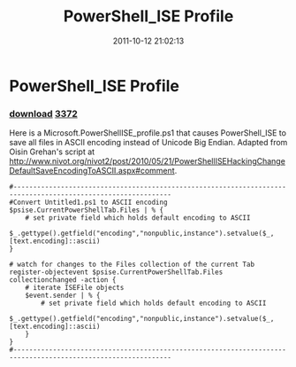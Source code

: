 ﻿---
pid:            3000
parent:         0
children:       3372
poster:         Richard Vantreas
title:          PowerShell_ISE Profile
date:           2011-10-12 21:02:13
description:    Here is a Microsoft.PowerShellISE_profile.ps1 that causes PowerShell_ISE to save all files in ASCII encoding instead of Unicode Big Endian.  Adapted from Oisin Grehan's script at http://www.nivot.org/nivot2/post/2010/05/21/PowerShellISEHackingChangeDefaultSaveEncodingToASCII.aspx#comment.
format:         posh
---

# PowerShell_ISE Profile

### [download](3000.ps1)  [3372](3372.md)

Here is a Microsoft.PowerShellISE_profile.ps1 that causes PowerShell_ISE to save all files in ASCII encoding instead of Unicode Big Endian.  Adapted from Oisin Grehan's script at http://www.nivot.org/nivot2/post/2010/05/21/PowerShellISEHackingChangeDefaultSaveEncodingToASCII.aspx#comment.

```posh
#--------------------------------------------------------------------------------------------------------------
#Convert Untitled1.ps1 to ASCII encoding
$psise.CurrentPowerShellTab.Files | % { 
    # set private field which holds default encoding to ASCII 
    $_.gettype().getfield("encoding","nonpublic,instance").setvalue($_, [text.encoding]::ascii) 
} 

# watch for changes to the Files collection of the current Tab 
register-objectevent $psise.CurrentPowerShellTab.Files collectionchanged -action { 
    # iterate ISEFile objects 
    $event.sender | % { 
        # set private field which holds default encoding to ASCII 
        $_.gettype().getfield("encoding","nonpublic,instance").setvalue($_, [text.encoding]::ascii) 
    } 
}
#--------------------------------------------------------------------------------------------------------------

```
